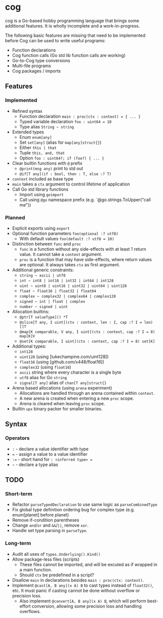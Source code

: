 # cog

cog is a Go-based hobby programming language that brings some additional features. It is wholly incomplete and a work-in-progress.

The following basic features are missing that need to be implemented before Cog can be used to write useful programs:

- Function declarations
- Cog function calls (Go std lib function calls are working)
- Go-to-Cog type conversions
- Multi-file programs
- Cog packages / imports

## Features

### Implemented

- Refined syntax
    - Function declaration `main : proc(ctx : context) = { ... }`
    - Typed variable declaration `foo : uint64 = 10`
    - Type alias `String ~ string`
- Extended types
    - Enum `enum[any]`
    - Set `set[any]` (alias for `map[any]struct{}`)
    - Either `this | that`
    - Tuple `this, and, that`
    - Option `foo : uint64?; if (foo?) { ... }`
- Clear builtin functions with `@` prefix
    - `@print(msg any)` print to std out
    - `@if[T any](if : bool, then : T, else :? T)`
- `context` included as base type
- `main` takes a `ctx` argument to control lifetime of application
- Call Go std library functions
    - Import using `goimport`
    - Call using `@go` namespace prefix (e.g. `@go.strings.ToUpper("call me"))

### Planned

- Explicit exports using `export`
- Optional function parameters `foo(optional :? utf8)`
    - With default values `foo(default :? utf8 = 10)`
- Distinction between `func` and `proc`
    - `func` is a function without any side-effects with at least 1 return value. It cannot take a `context` argument.
    - `proc` is a function that may have side-effects, where return values are optional. It always takes `ctx` as first argument.
- Additional generic constraints:
    - `string ~ ascii | utf8`
    - `int ~ int8 | int16 | int32 | int64 | int128`
    - `uint ~ uint8 | uint16 | uint32 | uint64 | uint128`
    - `float ~ float16 | float32 | float64`
    - `complex ~ complex32 | complex64 | complex128`
    - `signed ~ int | float | complex`
    - `number ~ signed | uint`
- Allocation builtins:
    - `@ptr[T valueType]() *T`
    - `@slice[T any, I uint](ctx : context, len : I, cap :? I = len) []T`
    - `@map[K comparable, V any, I uint](ctx : context, cap :? I = 8) map[K]V`
    - `@set[K comparable, I uint](ctx : context, cap :? I = 8) set[K]`
- Additional types:
    - `int128`
    - `uint128` (using [lukechampine.com/uint128])
    - `float16` (using [github.com/x448/float16])
    - `complex32` (using `float16`)
    - `ascii` string where every character is a single byte
    - `utf8` alias for Go `string`
    - `signal[T any]` alias of `chan[T any]struct{}`
- Arena based allocations (using `arena` experiment)
    - Allocations are handled through an arena contained within `context`.
    - A new arena is created when entering a new `proc` scope.
    - Arena is cleared when leaving `proc` scope.
- Builtin `upx` binary packer for smaller binaries.

## Syntax

### Operators

* `:` - declare a value identifier with type
* `=` - assign a value to a value identifier
* `:=` - short hand for `: <inferred type> =`
* `~` - declare a type alias

## TODO

### Short-term

- Refactor `parseTypedDeclaration` to use same logic as `parseCombinedType`
- Fix global type definition ordering bug for complex type (e.g. enum[planet] before planet)
- Remove if-condition parentheses
- Change `and`/`or` and `&&`/`||`, remove `xor`.
- Handle set type parsing in `parseType`.

### Long-term

- Audit all uses of `types.Underlying().Kind()`
- Allow package-less files (scripts)
    - These files cannot be imported, and will be excuted as if wrapped in a main function.
    - Should `ctx` be predefined in a script?
- Disallow `main` in declarations besides `main : proc(ctx: context)`.
- Implement `@cast[A, B any](x A) B` to cast types instead of `float32()`, etc. It must panic if casting cannot be done without overflow or precision loss.
    - Also implement `@convert[A, B any](x A) B`, which will perform best-effort conversion, allowing some precision loss and handling overflows.
